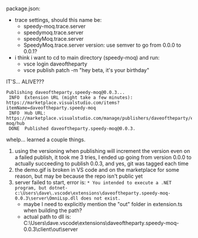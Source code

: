 package.json:
- trace settings, should this name be:
	- speedy-moq.trace.server
	- speedymoq.trace.server
	- speedyMoq.trace.server
	- SpeedyMoq.trace.server
version: use semver to go from 0.0.0 to 0.0.1?
- i think i want to cd to main directory (speedy-moq) and run:
	- vsce login daveoftheparty
	- vsce publish patch -m "hey beta, it's your birthday"


IT'S... ALIVE???

```
Publishing daveoftheparty.speedy-moq@0.0.3...
 INFO  Extension URL (might take a few minutes): https://marketplace.visualstudio.com/items?itemName=daveoftheparty.speedy-moq        
 INFO  Hub URL: https://marketplace.visualstudio.com/manage/publishers/daveoftheparty/extensions/speedy-moq/hub
 DONE  Published daveoftheparty.speedy-moq@0.0.3.
```

whelp... learned a couple things.
1) using the versioning when publishing will increment the version even on a failed publish, it took me 3 tries, I ended up going from version 0.0.0 to actually succeeding to publish 0.0.3, and yes, git was tagged each time
2) the demo.gif is broken in VS code and on the marketplace for some reason, but may be because the repo isn't public yet
3) server failed to start, error is: `* You intended to execute a .NET program, but dotnet-c:\Users\dave\.vscode\extensions\daveoftheparty.speedy-moq-0.0.3\server\OmniLsp.dll does not exist.`
	- maybe I need to explicitly mention the "out" folder in extension.ts when building the path?
	- actual path to dll is: C:\Users\dave\.vscode\extensions\daveoftheparty.speedy-moq-0.0.3\client\out\server